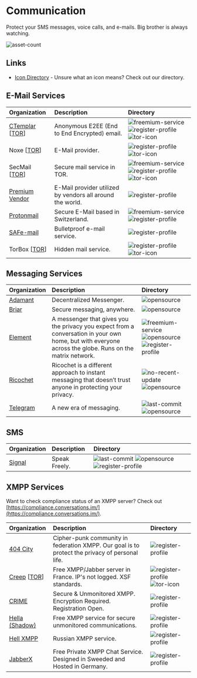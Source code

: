 # Communication

Protect your SMS messages, voice calls, and e-mails. Big brother is always watching.

![asset-count](https://img.shields.io/badge/Tools%20%26%20Resources%20Available-19-947cb0?style=for-the-badge)

## Links <!-- {docsify-ignore} -->

- [Icon Directory](../ICONS.md) - Unsure what an icon means? Check out our directory.

## E-Mail Services

| Organization | Description | Directory |
| :--- | :--- | :--- |
| [CTemplar](https://ctemplar.com/) \[[TOR](http://ctemplarpizuduxk3fkwrieizstx33kg5chlvrh37nz73pv5smsvl6ad.onion/)\] | Anonymous E2EE \(End to End Encrypted\) email. | ![freemium-service](https://raw.githubusercontent.com/InfosecHouse/InfosecHouse/main/docs/icons/freemium-service.png) ![register-profile](https://raw.githubusercontent.com/InfosecHouse/InfosecHouse/main/docs/icons/register-profile.png) ![tor-icon](https://raw.githubusercontent.com/InfosecHouse/InfosecHouse/main/docs/icons/tor-icon.png) |
| Noxe \[[TOR](http://noxe622edajixluakfmma5dolaakdtmhfgtz7ninulfnecsbwoybogyd.onion/)\] | E-Mail provider. | ![register-profile](https://raw.githubusercontent.com/InfosecHouse/InfosecHouse/main/docs/icons/register-profile.png) ![tor-icon](https://raw.githubusercontent.com/InfosecHouse/InfosecHouse/main/docs/icons/tor-icon.png) |
| SecMail \[[TOR](http://secmail63sex4dfw6h2nsrbmfz2z6alwxe4e3adtkpd4pcvkhht4jdad.onion/)\] | Secure mail service in TOR. | ![freemium-service](https://raw.githubusercontent.com/InfosecHouse/InfosecHouse/main/docs/icons/freemium-service.png) ![register-profile](https://raw.githubusercontent.com/InfosecHouse/InfosecHouse/main/docs/icons/register-profile.png) ![tor-icon](https://raw.githubusercontent.com/InfosecHouse/InfosecHouse/main/docs/icons/tor-icon.png) |
| [Premium Vendor](https://premiumvendor.net/) | E-Mail provider utilized by vendors all around the world. | ![register-profile](https://raw.githubusercontent.com/InfosecHouse/InfosecHouse/main/docs/icons/register-profile.png) |
| [Protonmail](https://protonmail.com/) | Secure E-Mail based in Switzerland. | ![freemium-service](https://raw.githubusercontent.com/InfosecHouse/InfosecHouse/main/docs/icons/freemium-service.png) ![register-profile](https://raw.githubusercontent.com/InfosecHouse/InfosecHouse/main/docs/icons/register-profile.png) |
| [SAFe-mail](https://safe-mail.net) | Bulletproof e-mail service. | ![register-profile](https://raw.githubusercontent.com/InfosecHouse/InfosecHouse/main/docs/icons/register-profile.png) |
| TorBox \[[TOR](http://torbox36ijlcevujx7mjb4oiusvwgvmue7jfn2cvutwa6kl6to3uyqad.onion/index-en.php)\] | Hidden mail service. | ![register-profile](https://raw.githubusercontent.com/InfosecHouse/InfosecHouse/main/docs/icons/register-profile.png) ![tor-icon](https://raw.githubusercontent.com/InfosecHouse/InfosecHouse/main/docs/icons/tor-icon.png) |

## Messaging Services

| Organization | Description | Directory |
| :--- | :--- | :--- |
| [Adamant](https://adamant.im/) | Decentralized Messenger. | ![opensource](https://raw.githubusercontent.com/InfosecHouse/InfosecHouse/main/docs/icons/opensource.png) |
| [Briar](https://briarproject.org/) | Secure messaging, anywhere. | ![opensource](https://raw.githubusercontent.com/InfosecHouse/InfosecHouse/main/docs/icons/opensource.png) |
| [Element](https://element.io/) | A messenger that gives you the privacy you expect from a conversation in your own home, but with everyone across the globe. Runs on the matrix network. | ![freemium-service](https://raw.githubusercontent.com/InfosecHouse/InfosecHouse/main/docs/icons/freemium-service.png) ![opensource](https://raw.githubusercontent.com/InfosecHouse/InfosecHouse/main/docs/icons/opensource.png) ![register-profile](https://raw.githubusercontent.com/InfosecHouse/InfosecHouse/main/docs/icons/register-profile.png) |
| [Ricochet](https://ricochet.im/) | Ricochet is a different approach to instant messaging that doesn’t trust anyone in protecting your privacy. | ![no-recent-update](https://raw.githubusercontent.com/InfosecHouse/InfosecHouse/main/docs/icons/no-recent-update.png) ![opensource](https://raw.githubusercontent.com/InfosecHouse/InfosecHouse/main/docs/icons/opensource.png) |
| [Telegram](https://telegram.org/) | A new era of messaging. | ![last-commit](https://img.shields.io/github/last-commit/telegramdesktop/tdesktop?color=947cb0&style=flat-square) ![opensource](https://raw.githubusercontent.com/InfosecHouse/InfosecHouse/main/docs/icons/opensource.png) |

## SMS

| Organization | Description | Directory |
| :--- | :--- | :--- |
| [Signal](https://www.signal.org/) | Speak Freely. | ![last-commit](https://img.shields.io/github/last-commit/signalapp/Signal-Desktop?color=947cb0&style=flat-square) ![opensource](https://raw.githubusercontent.com/InfosecHouse/InfosecHouse/main/docs/icons/opensource.png) ![register-profile](https://raw.githubusercontent.com/InfosecHouse/InfosecHouse/main/docs/icons/register-profile.png) |

## XMPP Services

Want to check compliance status of an XMPP server? Check out [https://compliance.conversations.im/](https://compliance.conversations.im/).

| Organization | Description | Directory |
| :--- | :--- | :--- |
| [404 City](https://404.city/) | Cipher-punk community in federation XMPP. Our goal is to protect the privacy of personal life. | ![register-profile](https://raw.githubusercontent.com/InfosecHouse/InfosecHouse/main/docs/icons/register-profile.png) |
| [Creep](https://creep.im) \[[TOR](http://creep7nissfumwyx.onion)\] | Free XMPP/Jabber server in France. IP's not logged. XSF standards. | ![register-profile](https://raw.githubusercontent.com/InfosecHouse/InfosecHouse/main/docs/icons/register-profile.png) ![tor-icon](https://raw.githubusercontent.com/InfosecHouse/InfosecHouse/main/docs/icons/tor-icon.png) |
| [CRIME](https://crime.io) | Secure & Unmonitored XMPP. Encryption Required. Registration Open. | ![register-profile](https://raw.githubusercontent.com/InfosecHouse/InfosecHouse/main/docs/icons/register-profile.png) |
| [Hella \(Shadow\)](https://www.hell.la/) | Free XMPP service for secure unmonitored communications. | ![register-profile](https://raw.githubusercontent.com/InfosecHouse/InfosecHouse/main/docs/icons/register-profile.png) |
| [Hell XMPP](https://4ept.net/xmpp/) | Russian XMPP service. | ![register-profile](https://raw.githubusercontent.com/InfosecHouse/InfosecHouse/main/docs/icons/register-profile.png) |
| [JabberX](https://jabberx.net/) | Free Private XMPP Chat Service. Designed in Sweeded and Hosted in Germany. | ![register-profile](https://raw.githubusercontent.com/InfosecHouse/InfosecHouse/main/docs/icons/register-profile.png) |

